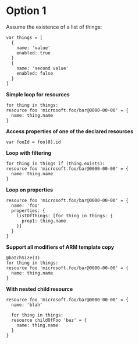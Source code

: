 # Option 1

Assume the existence of a list of things:


```
var things = [
  {
    name: 'value'
    enabled: true
  }
  {
    name: 'second value'
    enabled: false
  }
]
```

**Simple loop for resources**

```
for thing in things:
resource foo 'microsoft.foo/bar@0000-00-00' = {
  name: thing.name
}
```

**Access properties of one of the declared resources**

```
var fooId = foo[0].id
```

**Loop with filtering**

```
for thing in things if (thing.exists):
resource foo 'microsoft.foo/bar@0000-00-00' = {
  name: thing.name
}
```

**Loop on properties**

```
resource foo 'microsoft.foo/bar@0000-00-00' = {
  name: 'foo'
  properties: {
    listOfThings: [for thing in things: {
      prop1: thing.name
    }]
  }
}
```

**Support all modifiers of ARM template copy**

```
@batchSize(3)
for thing in things:
resource foo 'microsoft.foo/bar@0000-00-00' = {
  name: thing.name
}
```

**With nested child resource**

```
resource foo 'microsoft.foo/bar@0000-00-00' = {
  name: 'blah'

  for thing in things:
  resource childOfFoo 'baz' = {
    name: thing.name
  }
}
```